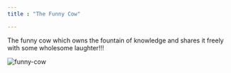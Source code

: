 ```yaml
---
title : "The Funny Cow"

---
```


The funny cow which owns the fountain of knowledge and shares it freely with some wholesome
laughter!!!

![funny-cow](/images/funny-cow-logo-2.jpg)

